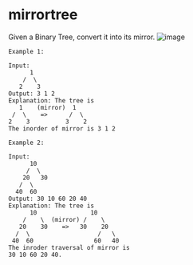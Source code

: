 # mirrortree
Given a Binary Tree, convert it into its mirror.
![image](https://github.com/agrimaswal/mirrortree/assets/124095607/cbdf9697-5ed3-410d-ba9b-707b4044f5ae)

```
Example 1:

Input:
      1
    /  \
   2    3
Output: 3 1 2
Explanation: The tree is
   1    (mirror)  1
 /  \    =>      /  \
2    3          3    2
The inorder of mirror is 3 1 2
```


```
Example 2:

Input:
      10
     /  \
    20   30
   /  \
  40  60
Output: 30 10 60 20 40
Explanation: The tree is
      10               10
    /    \  (mirror) /    \
   20    30    =>   30    20
  /  \                   /   \
 40  60                 60   40
The inroder traversal of mirror is
30 10 60 20 40.
```
